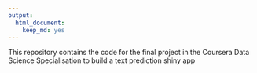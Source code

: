 ```yaml
---
output: 
  html_document: 
    keep_md: yes
---
```


This repository contains the code for the final project in the Coursera Data Science Specialisation to build a text prediction shiny app
